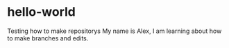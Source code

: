 # hello-world
Testing how to make repositorys
My name is Alex, I am learning about how to make branches and edits.
